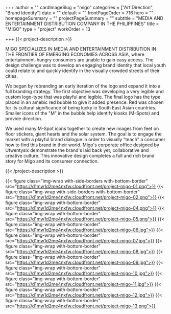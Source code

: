 +++
author = ""
cardImageSlug = "migo"
categories = ["Art Direction", "Brand Identity"]
date = ""
default = ""
frontPageOrder = 716
hero = ""
homepageSummary = ""
projectPageSummary = ""
subtitle = "MEDIA AND ENTERTAINMENT DISTRIBUTION COMPANY IN THE PHILIPPINES"
title = "MIGO"
type = "project"
workOrder = 13

+++
{{< project-description >}} <p>MIGO SPECIALIZES IN MEDIA AND ENTERTAINMENT DISTRIBUTION IN THE FRONTIER OF EMERGING ECONOMIES ACROSS ASIA, where entertainment-hungry consumers are unable to gain easy access. The design challenge was to develop an engaging brand identity that local youth could relate to and quickly identify in the visually crowded streets of their cities.<p><p>We began by rebranding an early iteration of the logo and expand it into a full branding strategy. The first objective was developing a very legible and custom logo-type that was playful and legible. The final logo has the type placed in an amebic red bubble to give it added presence. Red was chosen for its cultural significance of being lucky in South East Asian countries. Smaller icons of the "M" in the bubble help identify kiosks (M-Spots) and provide direction.<p><p>We used many M-Spot icons together to create new images from feet on floor stickers, giant hearts and the solar system. The goal is to engage the market with a playful brand dialogue in order to visually "teach" a consumer how to find this brand in their world. Migo's corporate office designed by Utwentysix demonstrate the brand's laid back yet, collaborative and creative culture. This innovative design completes a full and rich brand story for Migo and its consumer connection.</p> {{< /project-description >}}

<div class="project-item">

{{< figure class="img-wrap with-side-borders with-bottom-border" src="https://d1mw1d2me4nxfw.cloudfront.net/project-migo-01.png">}}
{{< figure class="img-wrap with-side-borders with-bottom-border" src="https://d1mw1d2me4nxfw.cloudfront.net/project-migo-02.png">}}
{{< figure class="img-wrap with-bottom-border" src="https://d1mw1d2me4nxfw.cloudfront.net/project-migo-04.png">}}
{{< figure class="img-wrap with-bottom-border" src="https://d1mw1d2me4nxfw.cloudfront.net/project-migo-05.png">}}
{{< figure class="img-wrap with-bottom-border" src="https://d1mw1d2me4nxfw.cloudfront.net/project-migo-06.jpg">}}
{{< figure class="img-wrap with-bottom-border" src="https://d1mw1d2me4nxfw.cloudfront.net/project-migo-07.jpg">}}
{{< figure class="img-wrap with-bottom-border" src="https://d1mw1d2me4nxfw.cloudfront.net/project-migo-08.jpg">}}
{{< figure class="img-wrap with-bottom-border" src="https://d1mw1d2me4nxfw.cloudfront.net/project-migo-09.jpg">}}
{{< figure class="img-wrap with-bottom-border" src="https://d1mw1d2me4nxfw.cloudfront.net/project-migo-10.jpg">}}
{{< figure class="img-wrap with-bottom-border" src="https://d1mw1d2me4nxfw.cloudfront.net/project-migo-11.jpg">}}
{{< figure class="img-wrap with-bottom-border" src="https://d1mw1d2me4nxfw.cloudfront.net/project-migo-12.jpg">}}
{{< figure class="img-wrap with-bottom-border" src="https://d1mw1d2me4nxfw.cloudfront.net/project-migo-13.png">}}
  
</div>